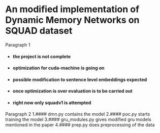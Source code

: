 # An modified implementation of Dynamic Memory Networks on SQUAD dataset 
Paragraph 1
* #### the project is not complete
* #### optimization for cuda-machine is going on
* #### possible modification to sentence level embeddings expected
* #### once optimization is over evaluation is to be carried out
* #### right now only squadv1 is attempted
Paragraph 2
1.#### dmn.py contains the model
2.#### poc.py starts training the model
3.#### gru_modules.py gives modified gru models mentioned in the paper
4.#### prep.py does preprocessing of the data


